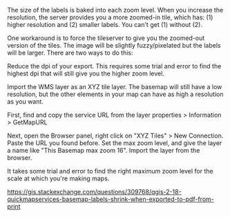 The size of the labels is baked into each zoom level. When you increase the resolution, the server provides you a more zoomed-in tile, which has: (1) higher resolution and (2) smaller labels. You can't get (1) without (2).

One workaround is to force the tileserver to give you the zoomed-out version of the tiles. The image will be slightly fuzzy/pixelated but the labels will be larger. There are two ways to do this:

Reduce the dpi of your export. This requires some trial and error to find the highest dpi that will still give you the higher zoom level.

Import the WMS layer as an XYZ tile layer. The basemap will still have a low resolution, but the other elements in your map can have as high a resolution as you want.

First, find and copy the service URL from the layer properties > Information > GetMapURL

Next, open the Browser panel, right click on "XYZ Tiles" > New Connection. Paste the URL you found before. Set the max zoom level, and give the layer a name like "This Basemap max zoom 16". Import the layer from the browser.

It takes some trial and error to find the right maximum zoom level for the scale at which you're making maps.

https://gis.stackexchange.com/questions/309768/qgis-2-18-quickmapservices-basemap-labels-shrink-when-exported-to-pdf-from-print
